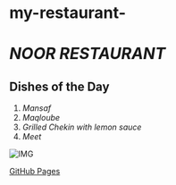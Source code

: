 # my-restaurant-
# ***NOOR RESTAURANT*** 
## Dishes of the Day 
 1. *Mansaf*
 2. *Maqloube* 
 3. *Grilled Chekin with lemon
 sauce*
 4. *Meet*

![IMG](https://scontent.famm3-1.fna.fbcdn.net/v/t39.30808-6/305821454_618169186642515_6943461861788324609_n.jpg?_nc_cat=109&ccb=1-7&_nc_sid=e3f864&_nc_ohc=XHNTWVNs3yoAX_AcGnc&_nc_zt=23&_nc_ht=scontent.famm3-1.fna&oh=00_AfCtN2xa8ZWcoJFaEwc4wwaEMNgd14-TpPOr3HCWQFTUSg&oe=645865F5) 

[GitHub Pages](https://github.com/nooryousef/my-restaurant-) 



